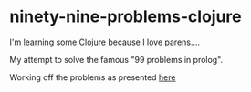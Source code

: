 # ninety-nine-problems-clojure

I'm learning some [Clojure](https://clojure.org/) because I love parens....

My attempt to solve the famous "99 problems in prolog".

Working off the problems as presented [here](https://wiki.haskell.org/H-99:_Ninety-Nine_Haskell_Problems)

